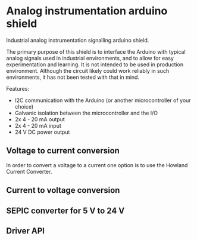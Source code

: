 # Analog instrumentation arduino shield

Industrial analog instrumentation signalling arduino shield.

The primary purpose of this shield is to interface the Arduino with typical analog signals used in industrial environments, and to allow for easy experimentation and learning. It is not intended to be used in production environment. Although the circuit likely could work reliably in such environments, it has not been tested with that in mind.

Features:

* I2C communication with the Arduino (or another microcontroller of your choice)
* Galvanic isolation between the microcontroller and the I/O
* 2x 4 - 20 mA output
* 2x 4 - 20 mA input
* 24 V DC power output

## Voltage to current conversion

In order to convert a voltage to a current one option is to use the Howland Current Converter.



## Current to voltage conversion



## SEPIC converter for 5 V to 24 V



## Driver API
